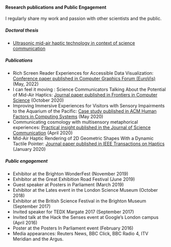 ---
---

#### Research publications and Public Engagement

I regularly share my work and passion with other scientists and the public.

##### Doctoral thesis

* [Ultrasonic mid-air haptic technology in context of science communication](https://ethos.bl.uk/OrderDetails.do?uin=uk.bl.ethos.830843)

##### Publications

* Rich Screen Reader Experiences for Accessible Data Visualization: [Conference paper published in Computer Graphics Forum (EuroVis)](https://news.mit.edu/2022/data-visualization-accessible-blind-0602) (May, 2022)
* I can feel it moving : Science Communicators Talking About the Potential of Mid-Air Haptics: [Journal paper published in Frontiers in Computer Science](https://www.frontiersin.org/articles/10.3389/fcomp.2020.534974/full) (October 2020)
* Improving Immersive Experiences for Visitors with Sensory Impairments to the Aquarium of the Pacific: [Case study published in ACM Human Factors in Computing Systems](https://dl.acm.org/doi/abs/10.1145/3334480.3375214) (May 2020)
* Communicating cosmology with multisensory metaphorical experiences: [Practical insight published in the Journal of Science Communication](https://jcom.sissa.it/archive/19/02/JCOM_1902_2020_N01) (April 2020)
* Mid-Air Haptic Rendering of 2D Geometric Shapes With a Dynamic Tactile Pointer: [Journal paper published in IEEE Transactions on Haptics](https://ieeexplore.ieee.org/abstract/document/8957480) (January 2020)

##### Public engagement

* Exhibitor at the Brighton WonderFest (November 2019)
* Exhibitor at the Great Exhibition Road Festival (June 2019)
* Guest speaker at Posters in Parliament (March 2019)
* Exhibitor at the Lates event in the London Science Museum (October 2018)
* Exhibitor at the British Science Festival in the Brighton Museum (September 2017)
* Invited speaker for TEDX Margate 2017 (September 2017)
* Invited talk at the Hack the Senses event at Google’s London campus (April 2016)
* Poster at the Posters In Parliament event (February 2016)
* Media appearances: Reuters News, BBC Click, BBC Radio 4, ITV Meridian and the Argus.